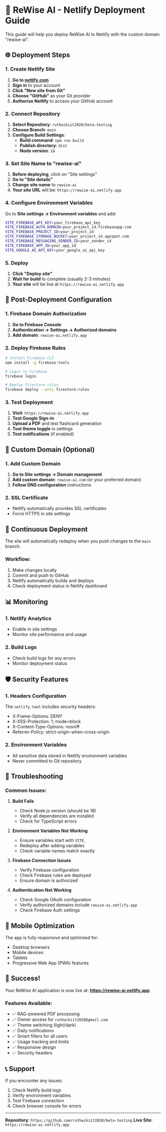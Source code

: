 # 🚀 ReWise AI - Netlify Deployment Guide

This guide will help you deploy ReWise AI to Netlify with the custom domain "rewise-ai".

## 🌐 Deployment Steps

### 1. Create Netlify Site

1. **Go to [netlify.com](https://netlify.com)**
2. **Sign in** to your account
3. **Click "New site from Git"**
4. **Choose "GitHub"** as your Git provider
5. **Authorize Netlify** to access your GitHub account

### 2. Connect Repository

1. **Select Repository**: `ruthwikiit2020/beta-testing`
2. **Choose Branch**: `main`
3. **Configure Build Settings**:
   - **Build command**: `npm run build`
   - **Publish directory**: `dist`
   - **Node version**: `18`

### 3. Set Site Name to "rewise-ai"

1. **Before deploying**, click on "Site settings"
2. **Go to "Site details"**
3. **Change site name** to `rewise-ai`
4. **Your site URL** will be: `https://rewise-ai.netlify.app`

### 4. Configure Environment Variables

Go to **Site settings → Environment variables** and add:

```bash
VITE_FIREBASE_API_KEY=your_firebase_api_key
VITE_FIREBASE_AUTH_DOMAIN=your_project_id.firebaseapp.com
VITE_FIREBASE_PROJECT_ID=your_project_id
VITE_FIREBASE_STORAGE_BUCKET=your_project_id.appspot.com
VITE_FIREBASE_MESSAGING_SENDER_ID=your_sender_id
VITE_FIREBASE_APP_ID=your_app_id
VITE_GOOGLE_AI_API_KEY=your_google_ai_api_key
```

### 5. Deploy

1. **Click "Deploy site"**
2. **Wait for build** to complete (usually 2-3 minutes)
3. **Your site** will be live at `https://rewise-ai.netlify.app`

## 🔧 Post-Deployment Configuration

### 1. Firebase Domain Authorization

1. **Go to Firebase Console**
2. **Authentication → Settings → Authorized domains**
3. **Add domain**: `rewise-ai.netlify.app`

### 2. Deploy Firebase Rules

```bash
# Install Firebase CLI
npm install -g firebase-tools

# Login to Firebase
firebase login

# Deploy Firestore rules
firebase deploy --only firestore:rules
```

### 3. Test Deployment

1. **Visit**: `https://rewise-ai.netlify.app`
2. **Test Google Sign-in**
3. **Upload a PDF** and test flashcard generation
4. **Test theme toggle** in settings
5. **Test notifications** (if enabled)

## 🎯 Custom Domain (Optional)

### 1. Add Custom Domain

1. **Go to Site settings → Domain management**
2. **Add custom domain**: `rewise-ai.com` (or your preferred domain)
3. **Follow DNS configuration** instructions

### 2. SSL Certificate

- Netlify automatically provides SSL certificates
- Force HTTPS in site settings

## 🔄 Continuous Deployment

The site will automatically redeploy when you push changes to the `main` branch.

### Workflow:
1. Make changes locally
2. Commit and push to GitHub
3. Netlify automatically builds and deploys
4. Check deployment status in Netlify dashboard

## 📊 Monitoring

### 1. Netlify Analytics
- Enable in site settings
- Monitor site performance and usage

### 2. Build Logs
- Check build logs for any errors
- Monitor deployment status

## 🛡️ Security Features

### 1. Headers Configuration
The `netlify.toml` includes security headers:
- X-Frame-Options: DENY
- X-XSS-Protection: 1; mode=block
- X-Content-Type-Options: nosniff
- Referrer-Policy: strict-origin-when-cross-origin

### 2. Environment Variables
- All sensitive data stored in Netlify environment variables
- Never committed to Git repository

## 🚨 Troubleshooting

### Common Issues:

1. **Build Fails**
   - Check Node.js version (should be 18)
   - Verify all dependencies are installed
   - Check for TypeScript errors

2. **Environment Variables Not Working**
   - Ensure variables start with `VITE_`
   - Redeploy after adding variables
   - Check variable names match exactly

3. **Firebase Connection Issues**
   - Verify Firebase configuration
   - Check Firebase rules are deployed
   - Ensure domain is authorized

4. **Authentication Not Working**
   - Check Google OAuth configuration
   - Verify authorized domains include `rewise-ai.netlify.app`
   - Check Firebase Auth settings

## 📱 Mobile Optimization

The app is fully responsive and optimized for:
- Desktop browsers
- Mobile devices
- Tablets
- Progressive Web App (PWA) features

## 🎉 Success!

Your ReWise AI application is now live at:
**https://rewise-ai.netlify.app**

### Features Available:
- ✅ RAG-powered PDF processing
- ✅ Owner access for `ruthwikiit2020@gmail.com`
- ✅ Theme switching (light/dark)
- ✅ Daily notifications
- ✅ Smart filters for all users
- ✅ Usage tracking and limits
- ✅ Responsive design
- ✅ Security headers

## 📞 Support

If you encounter any issues:
1. Check Netlify build logs
2. Verify environment variables
3. Test Firebase connection
4. Check browser console for errors

---

**Repository**: `https://github.com/ruthwikiit2020/beta-testing`
**Live Site**: `https://rewise-ai.netlify.app`